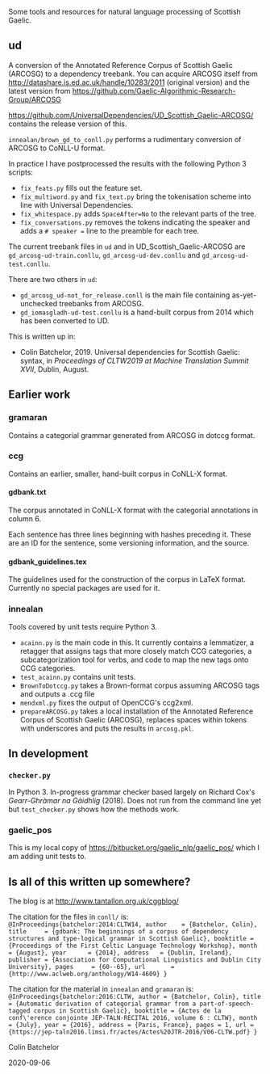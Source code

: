 Some tools and resources for natural language processing of Scottish Gaelic.

ud
--
A conversion of the Annotated Reference Corpus of Scottish Gaelic (ARCOSG) to a dependency treebank.
You can acquire ARCOSG itself from http://datashare.is.ed.ac.uk/handle/10283/2011 (original version) and the latest version from https://github.com/Gaelic-Algorithmic-Research-Group/ARCOSG

https://github.com/UniversalDependencies/UD_Scottish_Gaelic-ARCOSG/ contains the release version of this.

`innealan/brown_gd_to_conll.py` performs a rudimentary conversion of ARCOSG to CoNLL-U format.

In practice I have postprocessed the results with the following Python 3 scripts:
* `fix_feats.py` fills out the feature set.
* `fix_multiword.py` and `fix_text.py` bring the tokenisation scheme into line with Universal Dependencies.
* `fix_whitespace.py` adds `SpaceAfter=No` to the relevant parts of the tree.
* `fix_conversations.py` removes the tokens indicating the speaker and adds a `# speaker =` line to the preamble for each tree.

The current treebank files in `ud` and in UD_Scottish_Gaelic-ARCOSG are `gd_arcosg-ud-train.conllu`, `gd_arcosg-ud-dev.conllu` and `gd_arcosg-ud-test.conllu`.

There are two others in `ud`:
* `gd_arcosg_ud-not_for_release.conll` is the main file containing as-yet-unchecked treebanks from ARCOSG.
* `gd_iomasgladh-ud-test.conllu` is a hand-built corpus from 2014 which has been converted to UD.

This is written up in:
* Colin Batchelor, 2019. Universal dependencies for Scottish Gaelic: syntax, in _Proceedings of CLTW2019 at Machine Translation Summit XVII_, Dublin, August.

Earlier work
--
### gramaran
Contains a categorial grammar generated from ARCOSG in dotccg format.

### ccg
Contains an earlier, smaller, hand-built corpus in CoNLL-X format.

#### gdbank.txt

The corpus annotated in CoNLL-X format with the categorial annotations in column 6.

Each sentence has three lines beginning with hashes preceding it. These are an ID for the sentence, some versioning information, and the source.

#### gdbank_guidelines.tex

The guidelines used for the construction of the corpus in LaTeX format. Currently no special packages are used for it.

### innealan
Tools covered by unit tests require Python 3.

* `acainn.py` is the main code in this. It currently contains a lemmatizer, a retagger that assigns tags that more closely match CCG categories, a subcategorization tool for verbs, and code to map the new tags onto CCG categories.
* `test_acainn.py` contains unit tests.
* `BrownToDotccg.py` takes a Brown-format corpus assuming ARCOSG tags and outputs a .ccg file
* `mendxml.py` fixes the output of OpenCCG's ccg2xml.
* `prepareARCOSG.py` takes a local installation of the Annotated Reference Corpus of Scottish Gaelic (ARCOSG), replaces spaces within tokens with underscores and puts the results in `arcosg.pkl`.

In development
--
### `checker.py`
In Python 3. In-progress grammar checker based largely on Richard Cox's _Gearr-Ghràmar na Gàidhlig_ (2018). Does not run from the command line yet but `test_checker.py` shows how the methods work.

### gaelic_pos
This is my local copy of https://bitbucket.org/gaelic_nlp/gaelic_pos/ which I am adding unit tests to.

Is all of this written up somewhere?
--

The blog is at http://www.tantallon.org.uk/cggblog/ 

The citation for the files in `conll/` is:
  `@InProceedings{batchelor:2014:CLTW14, author    = {Batchelor, Colin}, title     = {gdbank: The beginnings of a corpus of dependency structures and type-logical grammar in Scottish Gaelic}, booktitle = {Proceedings of the First Celtic Language Technology Workshop}, month     = {August}, year      = {2014}, address   = {Dublin, Ireland}, publisher = {Association for Computational Linguistics and Dublin City University}, pages     = {60--65}, url       = {http://www.aclweb.org/anthology/W14-4609} }`

The citation for the material in `innealan` and `gramaran` is:
  `@InProceedings{batchelor:2016:CLTW, author = {Batchelor, Colin}, title = {Automatic derivation of categorial grammar from a part-of-speech-tagged corpus in Scottish Gaelic}, booktitle = {Actes de la conf\'erence conjointe JEP-TALN-RECITAL 2016, volume 6 : CLTW}, month = {July}, year = {2016}, address = {Paris, France}, pages = 1, url = {https://jep-taln2016.limsi.fr/actes/Actes%20JTR-2016/V06-CLTW.pdf} }`

Colin Batchelor

2020-09-06
